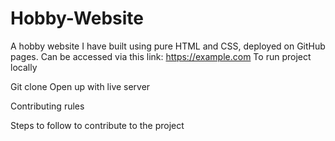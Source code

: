 # Hobby-Website

A hobby website I have built using pure HTML and CSS, deployed on GitHub pages. 
Can be accessed via this link: https://example.com
To run project locally


Git clone <repo url>
Open up with live server


Contributing rules 


Steps to follow to contribute to the project
